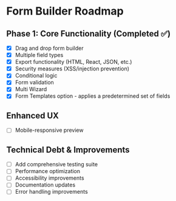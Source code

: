 # Form Builder Roadmap

## Phase 1: Core Functionality (Completed ✅)
- [x] Drag and drop form builder
- [x] Multiple field types
- [x] Export functionality (HTML, React, JSON, etc.)
- [x] Security measures (XSS/injection prevention)
- [x] Conditional logic
- [x] Form validation
- [x] Multi Wizard
- [x] Form Templates option - applies a predetermined set of fields 

## Enhanced UX
- [ ] Mobile-responsive preview

## Technical Debt & Improvements
- [ ] Add comprehensive testing suite
- [ ] Performance optimization
- [ ] Accessibility improvements
- [ ] Documentation updates
- [ ] Error handling improvements
